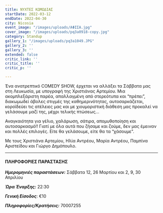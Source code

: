 ```yaml
---
title: ΝΥΧΤΕΣ ΚΩΜΩΔΙΑΣ
startDate: 2022-03-12
endDate: 2022-04-30
city: Nicosia
event_image: "/images/uploads/ΑΦΙΣΑ.jpg"
cover_image: "/images/uploads/pq3a0918-copy.jpg"
category: Standup
gallery_1: "/images/uploads/pq3a1049.JPG"
gallery_2: ''
gallery_3: ''
extended: false
critic_link: ''
critic_title: ''
critic_p: ''

---
```

Ένα ανατρεπτικό COMEDY SHOW, έρχεται να αλλάξει τα Σάββατα μας στη Λευκωσία, με υπογραφή της Χριστιάνας Αρτεμίου. Μια ακομπλεξάριστη παρέα, απαλλαγμένη από στερεότυπα και “πρέπει”, διακωμωδεί άβολες στιγμές της καθημερινότητας, αυτοσαρκάζεται, κοροϊδεύει τις ατέλειες μας και με χιουμοριστική διάθεση μας προκαλεί να γελάσουμε μαζί της, μέχρι τελικής πτώσεως...

Αναγκαιότητα για γέλιο, χαλάρωση, σάτιρα, απομυθοποίηση και αυτοσαρκασμό!! Γιατί με όλα αυτά που ζήσαμε και ζούμε, δεν μας έμειναν και πολλές επιλογές. Είτε θα γελάσουμε, είτε θα τα “χάσουμε".

Με τους Χριστιάνα Αρτεμίου, Ηλία Αντρέου, Μαρία Αντρέου, Παμπίνα Αριστείδου και Γιώργο Δημόπουλο.

***

#### ΠΛΗΡΟΦΟΡΙΕΣ ΠΑΡΑΣΤΑΣΗΣ

**_Ημερομηνιές παραστάσεων:_** Σάββατα 12, 26 Μαρτίου και 2, 9, 30 Απριλίου

**_Ώρα Έναρξης:_** 22:30

**_Γενική Είσοδος_**: €10

**_Πληροφορίες/Κρατήσεις:_** 70007255